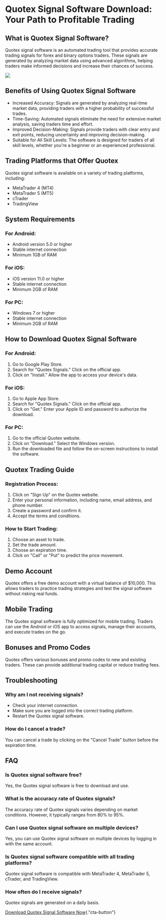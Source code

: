 # Quotex Signal Software Download: Your Path to Profitable Trading

## What is Quotex Signal Software?

Quotex signal software is an automated trading tool that provides
accurate trading signals for forex and binary options traders. These
signals are generated by analyzing market data using advanced
algorithms, helping traders make informed decisions and increase their
chances of success.

[![](https://static.quotex.io/files/8_en/300_250.jpg)](https://traff.sbs/brokerqxsignupf)

## Benefits of Using Quotex Signal Software

-   Increased Accuracy: Signals are generated by analyzing real-time
    market data, providing traders with a higher probability of
    successful trades.
-   Time-Saving: Automated signals eliminate the need for extensive
    market analysis, saving traders time and effort.
-   Improved Decision-Making: Signals provide traders with clear entry
    and exit points, reducing uncertainty and improving decision-making.
-   Suitable for All Skill Levels: The software is designed for traders
    of all skill levels, whether you\'re a beginner or an experienced
    professional.

## Trading Platforms that Offer Quotex

Quotex signal software is available on a variety of trading platforms,
including:

-   MetaTrader 4 (MT4)
-   MetaTrader 5 (MT5)
-   cTrader
-   TradingView

## System Requirements

### For Android:

-   Android version 5.0 or higher
-   Stable internet connection
-   Minimum 1GB of RAM

### For iOS:

-   iOS version 11.0 or higher
-   Stable internet connection
-   Minimum 2GB of RAM

### For PC:

-   Windows 7 or higher
-   Stable internet connection
-   Minimum 2GB of RAM

## How to Download Quotex Signal Software

### For Android:

1.  Go to Google Play Store.
2.  Search for "Quotex Signals." Click on the official app.
3.  Click on "Install." Allow the app to access your device\'s
    data.

### For iOS:

1.  Go to Apple App Store.
2.  Search for "Quotex Signals." Click on the official app.
3.  Click on "Get." Enter your Apple ID and password to authorize
    the download.

### For PC:

1.  Go to the official Quotex website.
2.  Click on "Download." Select the Windows version.
3.  Run the downloaded file and follow the on-screen instructions to
    install the software.

## Quotex Trading Guide

### Registration Process:

1.  Click on "Sign Up" on the Quotex website.
2.  Enter your personal information, including name, email address, and
    phone number.
3.  Create a password and confirm it.
4.  Accept the terms and conditions.

### How to Start Trading:

1.  Choose an asset to trade.
2.  Set the trade amount.
3.  Choose an expiration time.
4.  Click on "Call" or "Put" to predict the price movement.

## Demo Account

Quotex offers a free demo account with a virtual balance of \$10,000.
This allows traders to practice trading strategies and test the signal
software without risking real funds.

## Mobile Trading

The Quotex signal software is fully optimized for mobile trading.
Traders can use the Android or iOS app to access signals, manage their
accounts, and execute trades on the go.

## Bonuses and Promo Codes

Quotex offers various bonuses and promo codes to new and existing
traders. These can provide additional trading capital or reduce trading
fees.

## Troubleshooting

### Why am I not receiving signals?

-   Check your internet connection.
-   Make sure you are logged into the correct trading platform.
-   Restart the Quotex signal software.

### How do I cancel a trade?

You can cancel a trade by clicking on the "Cancel Trade" button
before the expiration time.

## FAQ

### Is Quotex signal software free?

Yes, the Quotex signal software is free to download and use.

### What is the accuracy rate of Quotex signals?

The accuracy rate of Quotex signals varies depending on market
conditions. However, it typically ranges from 80% to 95%.

### Can I use Quotex signal software on multiple devices?

Yes, you can use Quotex signal software on multiple devices by logging
in with the same account.

### Is Quotex signal software compatible with all trading platforms?

Quotex signal software is compatible with MetaTrader 4, MetaTrader 5,
cTrader, and TradingView.

### How often do I receive signals?

Quotex signals are generated on a daily basis.

[Download Quotex Signal Software
Now](\%22https://traff.sbs/brokerqxsignup\%22){."cta-button"}

